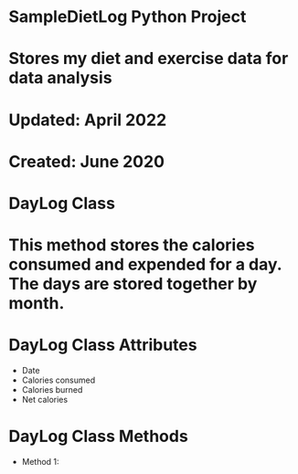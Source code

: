 # SampleDietLog Python Project
# Stores my diet and exercise data for data analysis

# Updated: April 2022
# Created: June 2020

# DayLog Class
# This method stores the calories consumed and expended for a day. The days are stored together by month.

# DayLog Class Attributes
- Date
- Calories consumed
- Calories burned
- Net calories

# DayLog Class Methods
- Method 1:
